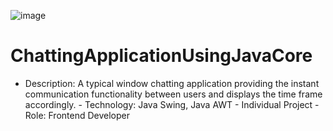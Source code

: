 ![image](https://user-images.githubusercontent.com/107484818/231469327-707e1aea-4e38-42f0-b0d3-092460b112aa.png)


# ChattingApplicationUsingJavaCore
- Description: A typical window chatting application providing the instant communication functionality between users and displays the time frame accordingly. - Technology: Java Swing, Java AWT - Individual Project - Role: Frontend Developer

